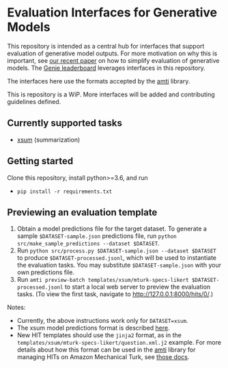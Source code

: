 # Evaluation Interfaces for Generative Models
This repository is intended as a central hub for interfaces that support evaluation of generative model outputs.
For more motivation on why this is important, see [our recent paper](https://arxiv.org/abs/2101.06561) on how to simplify evaluation of generative models.
The [Genie leaderboard](https://genie.apps.allenai.org/) leverages interfaces in this repository.

The interfaces here use the formats accepted by the [amti](https://github.com/allenai/amti) library.

This is repository is a WiP. More interfaces will be added and contributing guidelines defined.

## Currently supported tasks
- [xsum](https://huggingface.co/datasets/xsum) (summarization)

## Getting started
Clone this repository, install python>=3.6, and run
- `pip install -r requirements.txt`

## Previewing an evaluation template
1. Obtain a model predictions file for the target dataset. To generate a sample `$DATASET-sample.json` predictions file, run `python src/make_sample_predictions --dataset $DATASET`.
2. Run `python src/process.py $DATASET-sample.json --dataset $DATASET` to produce `$DATASET-processed.jsonl`, which will be used to instantiate the evaluation tasks. You may substitute `$DATASET-sample.json` with your own predictions file.
2. Run `amti preview-batch templates/xsum/mturk-specs-likert $DATASET-processed.jsonl` to start a local web server to preview the evaluation tasks. (To view the first task, navigate to <http://127.0.0.1:8000/hits/0/>.)

Notes:
- Currently, the above instructions work only for `DATASET=xsum`.
- The xsum model predictions format is described [here](https://leaderboard.allenai.org/genie-xsum/submissions/get-started).
- New HIT templates should use the `jinja2` format, as in the `templates/xsum/mturk-specs-likert/question.xml.j2` example. For more details about how this format can be used in the [amti](https://github.com/allenai/amti) library for managing HITs on Amazon Mechanical Turk, see [those docs](https://github.com/allenai/amti#amti-concepts).
